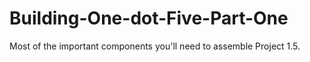 Building-One-dot-Five-Part-One
==============================

Most of the important components you'll need to assemble Project 1.5.
